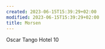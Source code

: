 ```yaml
---
created: 2023-06-15T15:39:29+02:00
modified: 2023-06-15T15:39:29+02:00
title: Morsen
---
```


Oscar
Tango
Hotel
10
